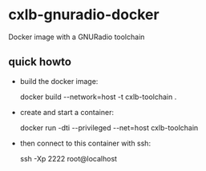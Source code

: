 cxlb-gnuradio-docker
====================

Docker image with a GNURadio toolchain

quick howto
-----------

- build the docker image:

    docker build --network=host -t cxlb-toolchain .

- create and start a container:

    docker run -dti --privileged --net=host cxlb-toolchain

- then connect to this container with ssh:

    ssh -Xp 2222 root@localhost

